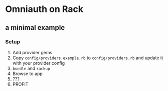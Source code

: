 # Omniauth on Rack
## a minimal example

### Setup

1. Add provider gems
2. Copy `config/providers.example.rb` to `config/providers.rb` and update it with your provider config
3. `bundle` and `rackup`
4. Browse to app
5. ???
6. PROFIT
